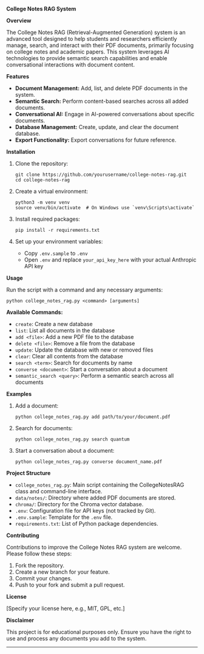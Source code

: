 

**College Notes RAG System**

**Overview**

The College Notes RAG (Retrieval-Augmented Generation) system is an advanced tool designed to help students and researchers efficiently manage, search, and interact with their PDF documents, primarily focusing on college notes and academic papers. This system leverages AI technologies to provide semantic search capabilities and enable conversational interactions with document content.

**Features**

- **Document Management:** Add, list, and delete PDF documents in the system.
- **Semantic Search:** Perform content-based searches across all added documents.
- **Conversational AI:** Engage in AI-powered conversations about specific documents.
- **Database Management:** Create, update, and clear the document database.
- **Export Functionality:** Export conversations for future reference.

**Installation**

1. Clone the repository:
   ```
   git clone https://github.com/yourusername/college-notes-rag.git
   cd college-notes-rag
   ```

2. Create a virtual environment:
   ```
   python3 -m venv venv
   source venv/bin/activate  # On Windows use `venv\Scripts\activate`
   ```

3. Install required packages:
   ```
   pip install -r requirements.txt
   ```

4. Set up your environment variables:
   - Copy `.env.sample` to `.env`
   - Open `.env` and replace `your_api_key_here` with your actual Anthropic API key

**Usage**

Run the script with a command and any necessary arguments:

```
python college_notes_rag.py <command> [arguments]
```

**Available Commands:**

- `create`: Create a new database
- `list`: List all documents in the database
- `add <file>`: Add a new PDF file to the database
- `delete <file>`: Remove a file from the database
- `update`: Update the database with new or removed files
- `clear`: Clear all contents from the database
- `search <term>`: Search for documents by name
- `converse <document>`: Start a conversation about a document
- `semantic_search <query>`: Perform a semantic search across all documents

**Examples**

1. Add a document:
   ```
   python college_notes_rag.py add path/to/your/document.pdf
   ```

2. Search for documents:
   ```
   python college_notes_rag.py search quantum
   ```

3. Start a conversation about a document:
   ```
   python college_notes_rag.py converse document_name.pdf
   ```

**Project Structure**

- `college_notes_rag.py`: Main script containing the CollegeNotesRAG class and command-line interface.
- `data/notes/`: Directory where added PDF documents are stored.
- `chroma/`: Directory for the Chroma vector database.
- `.env`: Configuration file for API keys (not tracked by Git).
- `.env.sample`: Template for the `.env` file.
- `requirements.txt`: List of Python package dependencies.

**Contributing**

Contributions to improve the College Notes RAG system are welcome. Please follow these steps:

1. Fork the repository.
2. Create a new branch for your feature.
3. Commit your changes.
4. Push to your fork and submit a pull request.

**License**

[Specify your license here, e.g., MIT, GPL, etc.]

**Disclaimer**

This project is for educational purposes only. Ensure you have the right to use and process any documents you add to the system.

---
